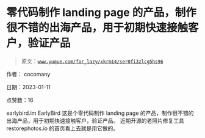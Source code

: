 # 零代码制作 landing page 的产品，制作很不错的出海产品，用于初期快速接触客户，验证产品

> 原文：[`www.yuque.com/for_lazy/xkrm14/ser0fi3zlcg5hs96`](https://www.yuque.com/for_lazy/xkrm14/ser0fi3zlcg5hs96)



作者： cocomany 

日期：2023-01-11 

点赞数：16 

earlybird.im EarlyBird 这是个零代码制作 landing page 的产品，制作很不错的出海产品，用于初期快速接触客户，验证产品。 近期开源的老照片修复工具 restorephotos.io 的首页看上去就是用它做的。 

